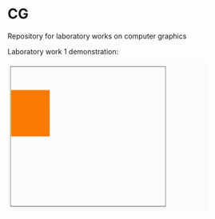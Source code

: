 # CG
Repository for laboratory works on computer graphics

Laboratory work 1 demonstration:

<img src="https://github.com/1knowledge1/CG/blob/master/lab%201.1.gif" width="400" height="300" />

